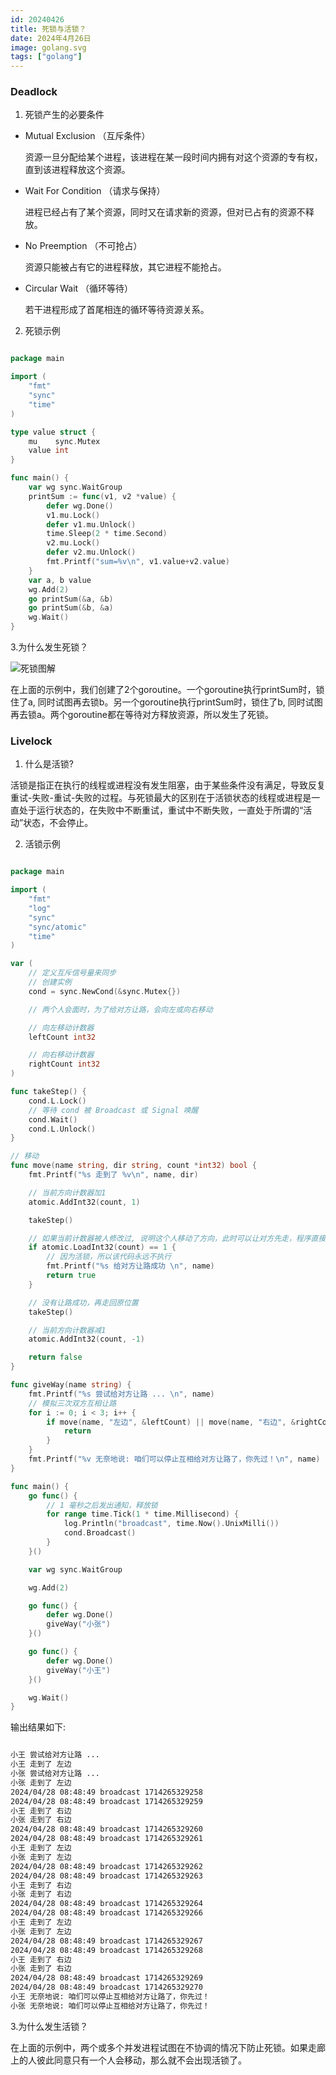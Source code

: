 ```yaml
---
id: 20240426
title: 死锁与活锁？
date: 2024年4月26日
image: golang.svg
tags: ["golang"]
---
```



### Deadlock

1. 死锁产生的必要条件

- Mutual Exclusion （互斥条件）

  资源一旦分配给某个进程，该进程在某一段时间内拥有对这个资源的专有权，直到该进程释放这个资源。

- Wait For Condition （请求与保持）

  进程已经占有了某个资源，同时又在请求新的资源，但对已占有的资源不释放。

- No Preemption （不可抢占）

  资源只能被占有它的进程释放，其它进程不能抢占。

- Circular Wait （循环等待）

  若干进程形成了首尾相连的循环等待资源关系。
  
2. 死锁示例

```go

package main

import (
	"fmt"
	"sync"
	"time"
)

type value struct {
	mu    sync.Mutex
	value int
}

func main() {
	var wg sync.WaitGroup
	printSum := func(v1, v2 *value) {
		defer wg.Done()
		v1.mu.Lock()
		defer v1.mu.Unlock()
		time.Sleep(2 * time.Second)
		v2.mu.Lock()
		defer v2.mu.Unlock()
		fmt.Printf("sum=%v\n", v1.value+v2.value)
	}
	var a, b value
	wg.Add(2)
	go printSum(&a, &b)
	go printSum(&b, &a)
	wg.Wait()
}

```

3.为什么发生死锁？

![死锁图解](https://loongzxl.com/blogs/20240426死锁图解.png)

在上面的示例中，我们创建了2个goroutine。一个goroutine执行printSum时，锁住了a, 同时试图再去锁b。另一个goroutine执行printSum时，锁住了b, 同时试图再去锁a。两个goroutine都在等待对方释放资源，所以发生了死锁。


### Livelock

1. 什么是活锁?

活锁是指正在执行的线程或进程没有发生阻塞，由于某些条件没有满足，导致反复重试-失败-重试-失败的过程。与死锁最大的区别在于活锁状态的线程或进程是一直处于运行状态的，在失败中不断重试，重试中不断失败，一直处于所谓的“活动”状态，不会停止。


2. 活锁示例

```go

package main

import (
	"fmt"
	"log"
	"sync"
	"sync/atomic"
	"time"
)

var (
	// 定义互斥信号量来同步
	// 创建实例
	cond = sync.NewCond(&sync.Mutex{})

	// 两个人会面时，为了给对方让路，会向左或向右移动

	// 向左移动计数器
	leftCount int32

	// 向右移动计数器
	rightCount int32
)

func takeStep() {
	cond.L.Lock()
	// 等待 cond 被 Broadcast 或 Signal 唤醒
	cond.Wait()
	cond.L.Unlock()
}

// 移动
func move(name string, dir string, count *int32) bool {
	fmt.Printf("%s 走到了 %v\n", name, dir)

	// 当前方向计数器加1
	atomic.AddInt32(count, 1)

	takeStep()

	// 如果当前计数器被人修改过, 说明这个人移动了方向，此时可以让对方先走，程序直接返回
	if atomic.LoadInt32(count) == 1 {
		// 因为活锁，所以该代码永远不执行
		fmt.Printf("%s 给对方让路成功 \n", name)
		return true
	}

	// 没有让路成功，再走回原位置
	takeStep()

	// 当前方向计数器减1
    atomic.AddInt32(count, -1)

	return false
}

func giveWay(name string) {
	fmt.Printf("%s 尝试给对方让路 ... \n", name)
	// 模拟三次双方互相让路
	for i := 0; i < 3; i++ {
		if move(name, "左边", &leftCount) || move(name, "右边", &rightCount) {
			return
		}
	}
	fmt.Printf("%v 无奈地说: 咱们可以停止互相给对方让路了，你先过！\n", name)
}

func main() {
	go func() {
		// 1 毫秒之后发出通知，释放锁
		for range time.Tick(1 * time.Millisecond) {
			log.Println("broadcast", time.Now().UnixMilli())
			cond.Broadcast()
		}
	}()

	var wg sync.WaitGroup

	wg.Add(2)

	go func() {
		defer wg.Done()
		giveWay("小张")
	}()

	go func() {
		defer wg.Done()
		giveWay("小王")
	}()

	wg.Wait()
}


```


输出结果如下:

```bash

小王 尝试给对方让路 ... 
小王 走到了 左边
小张 尝试给对方让路 ... 
小张 走到了 左边
2024/04/28 08:48:49 broadcast 1714265329258
2024/04/28 08:48:49 broadcast 1714265329259
小王 走到了 右边
小张 走到了 右边
2024/04/28 08:48:49 broadcast 1714265329260
2024/04/28 08:48:49 broadcast 1714265329261
小王 走到了 左边
小张 走到了 左边
2024/04/28 08:48:49 broadcast 1714265329262
2024/04/28 08:48:49 broadcast 1714265329263
小王 走到了 右边
小张 走到了 右边
2024/04/28 08:48:49 broadcast 1714265329264
2024/04/28 08:48:49 broadcast 1714265329266
小王 走到了 左边
小张 走到了 左边
2024/04/28 08:48:49 broadcast 1714265329267
2024/04/28 08:48:49 broadcast 1714265329268
小王 走到了 右边
小张 走到了 右边
2024/04/28 08:48:49 broadcast 1714265329269
2024/04/28 08:48:49 broadcast 1714265329270
小王 无奈地说: 咱们可以停止互相给对方让路了，你先过！
小张 无奈地说: 咱们可以停止互相给对方让路了，你先过！

```

3.为什么发生活锁？

在上面的示例中，两个或多个并发进程试图在不协调的情况下防止死锁。如果走廊上的人彼此同意只有一个人会移动，那么就不会出现活锁了。




